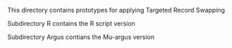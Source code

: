 This directory contains prototypes for applying Targeted Record Swapping

Subdirectory R contains the R script version

Subdirectory Argus contians the Mu-argus version
